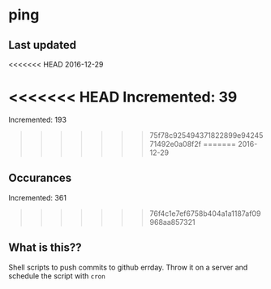 # ping

## Last updated
<<<<<<< HEAD
2016-12-29

<<<<<<< HEAD
Incremented: 39
=======
Incremented: 193
>>>>>>> 75f78c925494371822899e9424571492e0a08f2f
=======
2016-12-29

## Occurances
Incremented: 361
>>>>>>> 76f4c1e7ef6758b404a1a1187af09968aa857321

## What is this?? 
Shell scripts to push commits to github errday. Throw it on a server and schedule the script with `cron`
